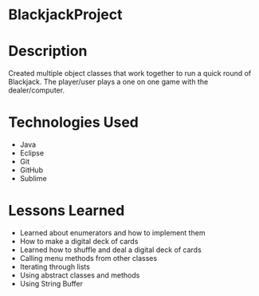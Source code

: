 # BlackjackProject


# Description
Created multiple object classes that work together to run a quick round of Blackjack. The player/user plays a one on one game with the dealer/computer. 

# Technologies Used
- Java
- Eclipse
- Git
- GitHub
- Sublime

# Lessons Learned
- Learned about enumerators and how to implement them
- How to make a digital deck of cards
- Learned how to shuffle and deal a digital deck of cards
- Calling menu methods from other classes
- Iterating through lists
- Using abstract classes and methods
- Using String Buffer